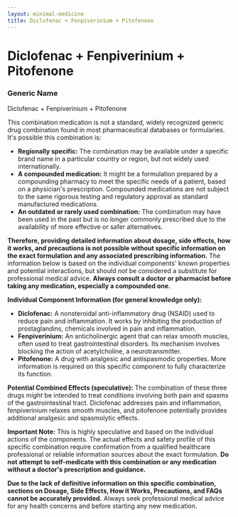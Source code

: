 ```yaml
---
layout: minimal-medicine
title: Diclofenac + Fenpiverinium + Pitofenone
---
```


# Diclofenac + Fenpiverinium + Pitofenone
### Generic Name
Diclofenac + Fenpiverinium + Pitofenone

This combination medication is not a standard, widely recognized generic drug combination found in most pharmaceutical databases or formularies.  It's possible this combination is:

* **Regionally specific:**  The combination may be available under a specific brand name in a particular country or region, but not widely used internationally.
* **A compounded medication:**  It might be a formulation prepared by a compounding pharmacy to meet the specific needs of a patient, based on a physician's prescription. Compounded medications are not subject to the same rigorous testing and regulatory approval as standard manufactured medications.
* **An outdated or rarely used combination:** The combination may have been used in the past but is no longer commonly prescribed due to the availability of more effective or safer alternatives.

**Therefore, providing detailed information about dosage, side effects, how it works, and precautions is not possible without specific information on the exact formulation and any associated prescribing information.**  The information below is based on the individual components' known properties and potential interactions, but should *not* be considered a substitute for professional medical advice.  **Always consult a doctor or pharmacist before taking any medication, especially a compounded one.**

**Individual Component Information (for general knowledge only):**

* **Diclofenac:** A nonsteroidal anti-inflammatory drug (NSAID) used to reduce pain and inflammation.  It works by inhibiting the production of prostaglandins, chemicals involved in pain and inflammation.
* **Fenpiverinium:** An anticholinergic agent that can relax smooth muscles, often used to treat gastrointestinal disorders. Its mechanism involves blocking the action of acetylcholine, a neurotransmitter.
* **Pitofenone:** A drug with analgesic and antispasmodic properties. More information is required on this specific component to fully characterize its function.

**Potential Combined Effects (speculative):**  The combination of these three drugs *might* be intended to treat conditions involving both pain and spasms of the gastrointestinal tract.  Diclofenac addresses pain and inflammation, fenpiverinium relaxes smooth muscles, and pitofenone potentially provides additional analgesic and spasmolytic effects.

**Important Note:**  This is highly speculative and based on the individual actions of the components. The actual effects and safety profile of this specific combination require confirmation from a qualified healthcare professional or reliable information sources about the exact formulation.  **Do not attempt to self-medicate with this combination or any medication without a doctor's prescription and guidance.**


**Due to the lack of definitive information on this specific combination, sections on Dosage, Side Effects, How it Works, Precautions, and FAQs cannot be accurately provided.**  Always seek professional medical advice for any health concerns and before starting any new medication.
